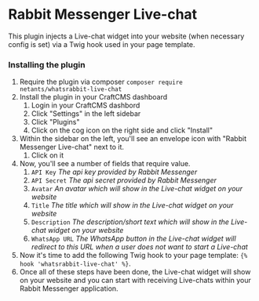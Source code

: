 # Rabbit Messenger Live-chat

This plugin injects a Live-chat widget into your website (when necessary config is set) via a Twig hook used in your page template.

### Installing the plugin
1. Require the plugin via composer `composer require netants/whatsrabbit-live-chat`
2. Install the plugin in your CraftCMS dashboard
   1. Login in your CraftCMS dashbord
   2. Click "Settings" in the left sidebar
   3. Click "Plugins"
   4. Click on the cog icon on the right side and click "Install"
3. Within the sidebar on the left, you'll see an envelope icon with "Rabbit Messenger Live-chat" next to it.
   1. Click on it
4. Now, you'll see a number of fields that require value.
   1. `API Key` _The api key provided by Rabbit Messenger_
   2. `API Secret` _The api secret provided by Rabbit Messenger_
   3. `Avatar` _An avatar which will show in the Live-chat widget on your website_
   4. `Title` _The title which will show in the Live-chat widget on your website_
   5. `Description` _The description/short text which will show in the Live-chat widget on your website_
   6. `WhatsApp URL` _The WhatsApp button in the Live-chat widget will redirect to this URL when a user does not want to start a Live-chat_
5. Now it's time to add the following Twig hook to your page template: `{% hook 'whatsrabbit-live-chat' %}`. 
6. Once all of these steps have been done, the Live-chat widget will show on your website and you can start with receiving Live-chats within your Rabbit Messenger application. 
